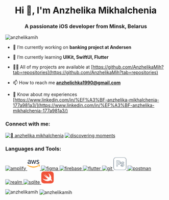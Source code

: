<h1 align="center">Hi 👋, I'm Anzhelika Mikhalchenia</h1>
<h3 align="center">A passionate iOS developer from Minsk, Belarus</h3>

<p align="left"> <img src="https://komarev.com/ghpvc/?username=anzhelikamih&label=Profile%20views&color=0e75b6&style=flat" alt="anzhelikamih" /> </p>

- 🔭 I’m currently working on **banking project at Andersen**

- 🌱 I’m currently learning **UIKit, SwiftUI, Flutter**

- 👨‍💻 All of my projects are available at [https://github.com/AnzhelikaMih?tab=repositories](https://github.com/AnzhelikaMih?tab=repositories)

- 📫 How to reach me **anzhelichka1990@gmail.com**

- 📄 Know about my experiences [https://www.linkedin.com/in/%EF%A3%BF-anzhelika-mikhalchenia-177a981a3/](https://www.linkedin.com/in/%EF%A3%BF-anzhelika-mikhalchenia-177a981a3/)

<h3 align="left">Connect with me:</h3>
<p align="left">
<a href="https://linkedin.com/in/ anzhelika mikhalchenia" target="blank"><img align="center" src="https://raw.githubusercontent.com/rahuldkjain/github-profile-readme-generator/master/src/images/icons/Social/linked-in-alt.svg" alt=" anzhelika mikhalchenia" height="30" width="40" /></a>
<a href="https://www.youtube.com/c/discovering moments" target="blank"><img align="center" src="https://raw.githubusercontent.com/rahuldkjain/github-profile-readme-generator/master/src/images/icons/Social/youtube.svg" alt="discovering moments" height="30" width="40" /></a>
</p>

<h3 align="left">Languages and Tools:</h3>
<p align="left"> <a href="https://aws.amazon.com/amplify/" target="_blank" rel="noreferrer"> <img src="https://docs.amplify.aws/assets/logo-dark.svg" alt="amplify" width="40" height="40"/> </a> <a href="https://aws.amazon.com" target="_blank" rel="noreferrer"> <img src="https://raw.githubusercontent.com/devicons/devicon/master/icons/amazonwebservices/amazonwebservices-original-wordmark.svg" alt="aws" width="40" height="40"/> </a> <a href="https://www.figma.com/" target="_blank" rel="noreferrer"> <img src="https://www.vectorlogo.zone/logos/figma/figma-icon.svg" alt="figma" width="40" height="40"/> </a> <a href="https://firebase.google.com/" target="_blank" rel="noreferrer"> <img src="https://www.vectorlogo.zone/logos/firebase/firebase-icon.svg" alt="firebase" width="40" height="40"/> </a> <a href="https://flutter.dev" target="_blank" rel="noreferrer"> <img src="https://www.vectorlogo.zone/logos/flutterio/flutterio-icon.svg" alt="flutter" width="40" height="40"/> </a> <a href="https://git-scm.com/" target="_blank" rel="noreferrer"> <img src="https://www.vectorlogo.zone/logos/git-scm/git-scm-icon.svg" alt="git" width="40" height="40"/> </a> <a href="https://www.photoshop.com/en" target="_blank" rel="noreferrer"> <img src="https://raw.githubusercontent.com/devicons/devicon/master/icons/photoshop/photoshop-line.svg" alt="photoshop" width="40" height="40"/> </a> <a href="https://postman.com" target="_blank" rel="noreferrer"> <img src="https://www.vectorlogo.zone/logos/getpostman/getpostman-icon.svg" alt="postman" width="40" height="40"/> </a> <a href="https://realm.io/" target="_blank" rel="noreferrer"> <img src="https://raw.githubusercontent.com/bestofjs/bestofjs-webui/8665e8c267a0215f3159df28b33c365198101df5/public/logos/realm.svg" alt="realm" width="40" height="40"/> </a> <a href="https://www.sqlite.org/" target="_blank" rel="noreferrer"> <img src="https://www.vectorlogo.zone/logos/sqlite/sqlite-icon.svg" alt="sqlite" width="40" height="40"/> </a> <a href="https://developer.apple.com/swift/" target="_blank" rel="noreferrer"> <img src="https://raw.githubusercontent.com/devicons/devicon/master/icons/swift/swift-original.svg" alt="swift" width="40" height="40"/> </a> </p>

<p><img align="left" src="https://github-readme-stats.vercel.app/api/top-langs?username=anzhelikamih&show_icons=true&locale=en&layout=compact" alt="anzhelikamih" /></p>

<p>&nbsp;<img align="center" src="https://github-readme-stats.vercel.app/api?username=anzhelikamih&show_icons=true&locale=en" alt="anzhelikamih" /></p>
